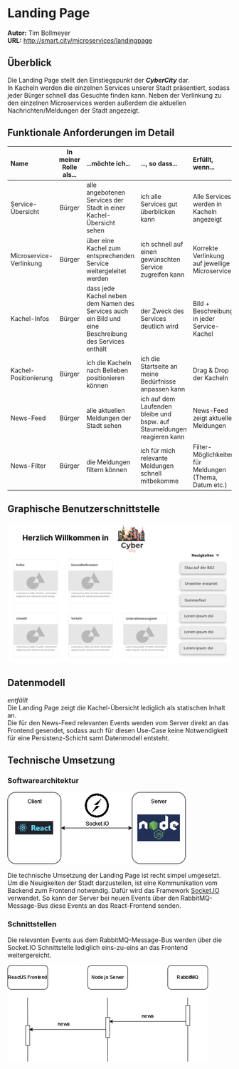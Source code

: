 # Landing Page

**Autor:** Tim Bollmeyer <br>
**URL:** http://smart.city/microservices/landingpage

## Überblick

Die Landing Page stellt den Einstiegspunkt der ***CyberCity*** dar. <br>
In Kacheln werden die einzelnen Services unserer Stadt präsentiert, sodass jeder Bürger schnell das Gesuchte finden kann.
Neben der Verlinkung zu den einzelnen Microservices werden außerdem die aktuellen Nachrichten/Meldungen der Stadt angezeigt.


## Funktionale Anforderungen im Detail

| **Name**| **In meiner Rolle als**...|   ...**möchte ich**...   | ..., **so dass**... | **Erfüllt, wenn**... | **Priorität**   |
|:-----|:----------:|:-------------------|:-------------|:---------|:----------------|
| Service-Übersicht | Bürger | alle angebotenen Services der Stadt in einer Kachel-Übersicht sehen | ich alle Services gut überblicken kann | Alle Services werden in Kacheln angezeigt | Must |
| Microservice-Verlinkung | Bürger | über eine Kachel zum entsprechenden Service weitergeleitet werden | ich schnell auf einen gewünschten Service zugreifen kann | Korrekte Verlinkung auf jeweilige Microservices | Must |
| Kachel-Infos | Bürger | dass jede Kachel neben dem Namen des Services auch ein Bild und eine Beschreibung des Services enthält | der Zweck des Services deutlich wird | Bild + Beschreibung in jeder Service-Kachel | Should |
| Kachel-Positionierung | Bürger | ich die Kacheln nach Belieben positionieren können | ich die Startseite an meine Bedürfnisse anpassen kann | Drag & Drop der Kacheln | Could |
| News-Feed | Bürger | alle aktuellen Meldungen der Stadt sehen | ich auf dem Laufenden bleibe und bspw. auf Staumeldungen reagieren kann | News-Feed zeigt aktuelle Meldungen | Should |
| News-Filter | Bürger | die Meldungen filtern können | ich für mich relevante Meldungen schnell mitbekomme | Filter-Möglichkeiten für Meldungen (Thema, Datum etc.) | Could |

## Graphische Benutzerschnittstelle

![Landing Page](media/LandingPage.png)

## Datenmodell 

*entfällt* <br>
Die Landing Page zeigt die Kachel-Übersicht lediglich als statischen Inhalt an. <br>
Die für den News-Feed relevanten Events werden vom Server direkt an das Frontend gesendet, sodass auch für diesen Use-Case keine Notwendigkeit für eine Persistenz-Schicht samt Datenmodell entsteht.

## Technische Umsetzung

### Softwarearchitektur

![Softwarearchitektur](media/architecture.png)

Die technische Umsetzung der Landing Page ist recht simpel umgesetzt. <br>
Um die Neuigkeiten der Stadt darzustellen, ist eine Kommunikation vom Backend zum Frontend notwendig.
Dafür wird das Framework [Socket.IO](https://socket.io/) verwendet.
So kann der Server bei neuen Events über den RabbitMQ-Message-Bus diese Events an das React-Frontend senden.

### Schnittstellen

Die relevanten Events aus dem RabbitMQ-Message-Bus werden über die Socket.IO Schnittstelle lediglich eins-zu-eins an das Frontend weitergereicht.

![Ablauf](media/sequence.png)
